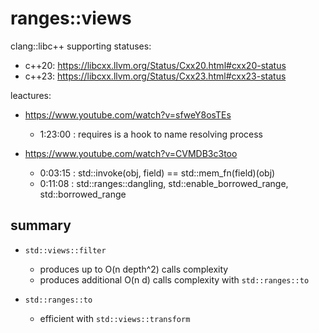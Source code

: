 # ranges::views

clang::libc++ supporting statuses:

- c++20: <https://libcxx.llvm.org/Status/Cxx20.html#cxx20-status>
- c++23: <https://libcxx.llvm.org/Status/Cxx23.html#cxx23-status>

leactures:

- <https://www.youtube.com/watch?v=sfweY8osTEs>
  - 1:23:00 : requires is a hook to name resolving process

- <https://www.youtube.com/watch?v=CVMDB3c3too>
  - 0:03:15 : std::invoke(obj, field) == std::mem_fn(field)(obj)
  - 0:11:08 : std::ranges::dangling, std::enable_borrowed_range, std::borrowed_range

## summary

- `std::views::filter`
  - produces up to O(n depth^2) calls complexity
  - produces additional O(n d) calls complexity with `std::ranges::to`

- `std::ranges::to`
  - efficient with `std::views::transform`
